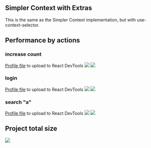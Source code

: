 ## Simpler Context with Extras
This is the same as the Simpler Context implementation, but with use-context-selector.

## Performance by actions

### increase count
[Profile file](/packages-analyze/SimplerContextWithExtras/Individual/profile-increase-count.json) to upload to React DevTools
![](/packages-analyze/SimplerContextWithExtras/Individual/profile-increase-count-1.png)
![](/packages-analyze/SimplerContextWithExtras/Individual/profile-increase-count-2.png)

### login
[Profile file](/packages-analyze/SimplerContextWithExtras/Individual/profile-login.json) to upload to React DevTools
![](/packages-analyze/SimplerContextWithExtras/Individual/profile-login-1.png)
![](/packages-analyze/SimplerContextWithExtras/Individual/profile-login-2.png)

### search "a"
[Profile file](/packages-analyze/SimplerContextWithExtras/Individual/profile-search-title.json) to upload to React DevTools
![](/packages-analyze/SimplerContextWithExtras/Individual/profile-search-title-1.png)
![](/packages-analyze/SimplerContextWithExtras/Individual/profile-search-title-2.png)

## Project total size

![](/packages-analyze/SimplerContextWithExtras/Individual/size.png)
